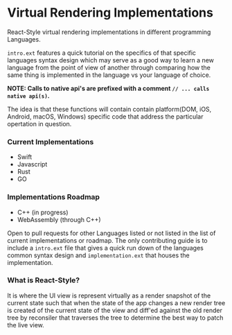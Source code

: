 # Virtual Rendering Implementations

React-Style virtual rendering implementations in different programming Languages.

`intro.ext` features a quick tutorial on the specifics of that specific languages syntax design
which may serve as a good way to learn a new language from the point of view of another through comparing
how the same thing is implemented in the language vs your language of choice. 

**NOTE: Calls to native api's are prefixed with a comment `// ... calls native api(s)`.**

The idea is that these functions will contain contain platform(DOM, iOS, Android, macOS, Windows) specific code
that address the particular opertation in question.

### Current Implementations

- Swift
- Javascript
- Rust
- GO

### Implementations Roadmap

- C++ (in progress)
- WebAssembly (through C++)

Open to pull requests for other Languages listed or not listed in the list of current implementations or roadmap. 
The only contributing guide is to include a `intro.ext` file
that gives a quick run down of the languages common syntax design and 
`implementation.ext` that houses the implementation.

### What is React-Style?

It is where the UI view is represent virtually as a render snapshot of the current state
such that when the state of the app changes a new render tree is created of the current state of the view and diff'ed against 
the old render tree by reconsiler that traverses the tree to determine the best way to patch the live view.
